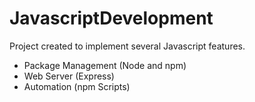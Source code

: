 # JavascriptDevelopment
Project created to implement several Javascript features.

* Package Management (Node and npm)
* Web Server (Express)
* Automation (npm Scripts)
